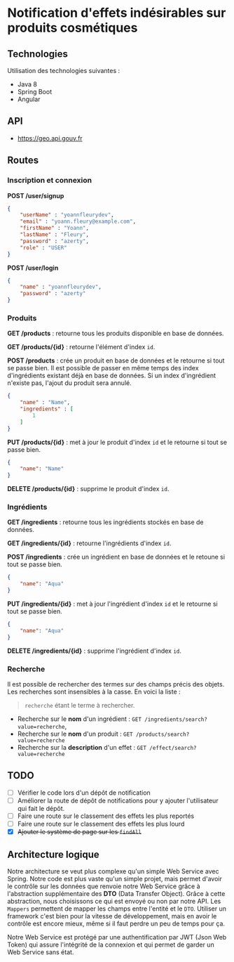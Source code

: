 # Notification d'effets indésirables sur produits cosmétiques

## Technologies

Utilisation des technologies suivantes :

* Java 8
* Spring Boot
* Angular

## API

* https://geo.api.gouv.fr

## Routes

### Inscription et connexion

**POST /user/signup**

```json
{
    "userName" : "yoannfleurydev",
    "email" : "yoann.fleury@example.com",
    "firstName" : "Yoann",
    "lastName" : "Fleury",
    "password" : "azerty",
    "role" : "USER"
}
```

**POST /user/login**
```json
{
    "name" : "yoannfleurydev",
    "password" : "azerty"
}
```

### Produits

**GET /products** : retourne tous les produits disponible en base de données.

**GET /products/{id}** : retourne l'élément d'index `id`.

**POST /products** : crée un produit en base de données et le retourne si tout 
se passe bien. Il est possible de passer en même temps des index d'ingrédients 
existant déjà en base de données. Si un index d'ingrédient n'existe pas, l'ajout
du produit sera annulé.

```json
{
	"name" : "Name",
	"ingredients" : [
		1
	]
}
```
**PUT /products/{id}** : met à jour le produit d'index `id` et le retourne si 
tout se passe bien.

```json
{
	"name": "Name"
}
```

**DELETE /products/{id}** : supprime le produit d'index `id`.

### Ingrédients

**GET /ingredients** : retourne tous les ingrédients stockés en base de données.

**GET /ingredients/{id}** : retourne l'ingrédients d'index `id`.

**POST /ingredients** : crée un ingrédient en base de données et le retoune si 
tout se passe bien. 

```json
{
    "name": "Aqua"
}
```

**PUT /ingredients/{id}** : met à jour l'ingrédient d'index `id` et le retourne
si tout se passe bien.

```json
{
    "name": "Aqua"
}
```

**DELETE /ingredients/{id}** : supprime l'ingrédient d'index `id`.

### Recherche

Il est possible de rechercher des termes sur des champs précis des objets. 
Les recherches sont insensibles à la casse. En voici la liste :

> `recherche` étant le terme à rechercher.

* Recherche sur le **nom** d'un ingrédient : `GET /ingredients/search?value=recherche`,
* Recherche sur le **nom** d'un produit : `GET /products/search?value=recherche`
* Recherche sur la **description** d'un effet : `GET /effect/search?value=recherche`

## TODO

* [ ] Vérifier le code lors d'un dépôt de notification
* [ ] Améliorer la route de dépôt de notifications pour y ajouter l'utilisateur
qui fait le dépôt.
* [ ] Faire une route sur le classement des effets les plus reportés
* [ ] Faire une route sur le classement des effets les plus lourd
* [X] ~~Ajouter le système de page sur les `findAll`~~

## Architecture logique

Notre architecture se veut plus complexe qu'un simple Web Service avec Spring.
Notre code est plus vaste qu'un simple projet, mais permet d'avoir le contrôle 
sur les données que renvoie notre Web Service grâce à l'abstraction 
supplémentaire des **DTO** (Data Transfer Object). Grâce à cette abstraction, 
nous choisissons ce qui est envoyé ou non par notre API. Les `Mappers` 
permettent de mapper les champs entre l'entité et le `DTO`. Utiliser un 
framework c'est bien pour la vitesse de développement, mais en avoir le contrôle
est encore mieux, même si il faut perdre un peu de temps pour ça.

Notre Web Service est protégé par une authentification par JWT (Json Web Token)
qui assure l'intégrité de la connexion et qui permet de garder un Web Service
sans état.